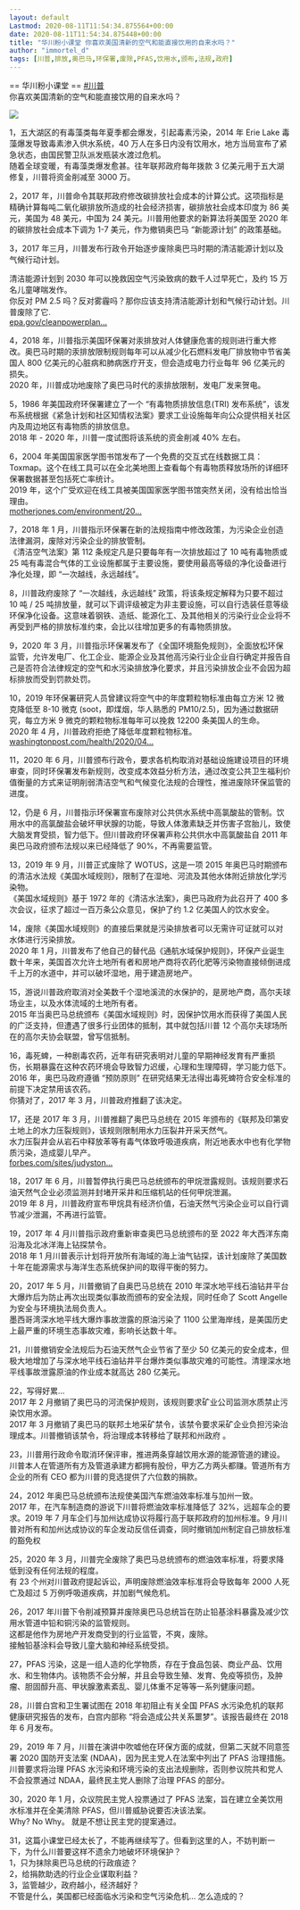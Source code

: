 ```yaml
---
layout: default
Lastmod: 2020-08-11T11:54:34.875564+00:00
date: 2020-08-11T11:54:34.875448+00:00
title: "华川粉小课堂 你喜欢美国清新的空气和能直接饮用的自来水吗？"
author: "immortel_d"
tags: [川普,排放,奥巴马,环保署,废除,PFAS,饮用水,颁布,法规,政府]
---
```


\== 华川粉小课堂 == [#川普](https://threadreaderapp.com/hashtag/%E5%B7%9D%E6%99%AE)  
你喜欢美国清新的空气和能直接饮用的自来水吗？

![](https://images.weserv.nl/?url=https%3A//pbs.twimg.com/media/EfHTNwsWAAASZJw.jpg)

1，五大湖区的有毒藻类每年夏季都会爆发，引起毒素污染，2014 年 Erie Lake 毒藻爆发导致毒素渗入供水系统，40 万人在多日内没有饮用水，地方当局宣布了紧急状态，由国民警卫队派发瓶装水渡过危机。  
随着全球变暖，有毒藻类爆发愈甚。往年联邦政府每年拨款 3 亿美元用于五大湖修复，川普将资金削减至 3000 万。

2，2017 年，川普命令其联邦政府修改碳排放社会成本的计算公式。这项指标是精确计算每吨二氧化碳排放所造成的社会经济损害，碳排放社会成本印度为 86 美元，美国为 48 美元，中国为 24 美元。川普用他要求的新算法将美国至 2020 年的碳排放社会成本下调为 1-7 美元，作为撤销奥巴马 “新能源计划” 的政策基础。

3，2017 年三月，川普发布行政令开始逐步废除奥巴马时期的清洁能源计划以及气候行动计划。

清洁能源计划到 2030 年可以挽救因空气污染致病的数千人过早死亡，及约 15 万名儿童哮喘发作。  
你反对 PM 2.5 吗？反对雾霾吗？那你应该支持清洁能源计划和气候行动计划。川普废除了它.  
[epa.gov/cleanpowerplan…](https://www.epa.gov/cleanpowerplan/fact-sheet-clean-power-plan-benefits)

4，2018 年，川普指示美国环保署对汞排放对人体健康危害的规则进行重大修改。奥巴马时期的汞排放限制规则每年可以从减少化石燃料发电厂排放物中节省美国人 800 亿美元的心脏病和肺病医疗开支，但会造成电力行业每年 96 亿美元的损失。  
2020 年，川普成功地废除了奥巴马时代的汞排放限制，发电厂发来贺电。

5，1986 年美国政府环保署建立了一个 “有毒物质排放信息(TRI) 发布系统”，该发布系统根据《紧急计划和社区知情权法案》要求工业设施每年向公众提供相关社区内及周边地区有毒物质的排放信息。  
2018 年 - 2020 年，川普一度试图将该系统的资金削减 40% 左右。

6，2004 年美国国家医学图书馆发布了一个免费的交互式在线数据工具：Toxmap。这个在线工具可以在全北美地图上查看每个有毒物质释放场所的详细环保署数据甚至包括死亡率统计。  
2019 年，这个广受欢迎在线工具被美国国家医学图书馆突然关闭，没有给出恰当理由。  
[motherjones.com/environment/20…](https://www.motherjones.com/environment/2019/12/why-is-this-federal-pollution-tracker-shutting-down/)

7，2018 年 1 月，川普指示环保署在新的法规指南中修改政策，为污染企业创造法律漏洞，废除对污染企业的排放管制。  
《清洁空气法案》第 112 条规定凡是只要每年有一次排放超过了 10 吨有毒物质或 25 吨有毒混合气体的工业设施都属于主要设施，要使用最高等级的净化设备进行净化处理，即 “一次越线，永远越线”。

8，川普政府废除了 “一次越线，永远越线” 政策，将该条规定解释为只要不超过 10 吨 / 25 吨排放量，就可以下调评级被定为非主要设施，可以自行选装任意等级环保净化设备。这意味着钢铁、造纸、能源化工、及其他相关的污染行业企业将不再受到严格的排放标准约束，会比以往增加更多的有毒物质排放。

9，2020 年 3 月，川普指示环保署发布了《全国环境豁免规则》，全面放松环保监管，允许发电厂、化工企业、能源企业及其他高污染行业企业自行确定并报告自己是否符合法律规定的空气和水污染排放净化要求，并且污染排放企业不会因为超标排放而受到罚款处罚。

10，2019 年环保署研究人员曾建议将空气中的年度颗粒物标准由每立方米 12 微克降低至 8-10 微克 (soot，即煤烟，华人熟悉的 PM10/2.5)，因为通过数据研究，每立方米 9 微克的颗粒物标准每年可以挽救 12200 条美国人的生命。  
2020 年 4 月，川普政府拒绝了降低年度颗粒物标准。  
[washingtonpost.com/health/2020/04…](https://www.washingtonpost.com/health/2020/04/14/epa-pollution-coronavirus/)

11，2020 年 6 月，川普颁布行政令，要求各机构取消对基础设施建设项目的环境审查，同时环保署发布新规则，改变成本效益分析方法，通过改变公共卫生福利价值衡量的方式来证明削弱清洁空气和气候变化法规的合理性，推进废除环保监管的进度。

12，仍是 6 月，川普指示环保署宣布废除对公共供水系统中高氯酸盐的管制。饮用水中的高氯酸盐会破坏甲状腺的功能，导致人体激素缺乏并伤害子宫胎儿，致使大脑发育受损，智力低下。但川普政府环保署声称公共供水中高氯酸盐自 2011 年奥巴马政府颁布法规以来已经降低了 90%，不再需要监管。

13，2019 年 9 月，川普正式废除了 WOTUS，这是一项 2015 年奥巴马时期颁布的清洁水法规《美国水域规则》，限制了在湿地、河流及其他水体附近排放化学污染物。  
《美国水域规则》基于 1972 年的《清洁水法案》，奥巴马政府为此召开了 400 多次会议，征求了超过一百万条公众意见，保护了约 1.2 亿美国人的饮水安全。

14，废除《美国水域规则》的直接后果就是污染排放者可以无需许可证就可以对水体进行污染排放。  
2020 年 1 月，川普发布了他自己的替代品《通航水域保护规则》，环保产业诞生数十年来，美国首次允许土地所有者和房地产商将农药化肥等污染物直接倾倒进成千上万的水道中，并可以破坏湿地，用于建造房地产。

15，游说川普政府取消对全美数千个湿地溪流的水保护的，是房地产商，高尔夫球场业主，以及水体流域的土地所有者。  
2015 年当奥巴马总统颁布《美国水域规则》时，因保护饮用水而获得了美国人民的广泛支持，但遭遇了很多行业团体的抵制，其中就包括川普 12 个高尔夫球场所在的高尔夫协会联盟，曾写信抵制。

16，毒死蜱，一种剧毒农药，近年有研究表明对儿童的早期神经发育有严重损伤，长期暴露在这种农药环境会导致智力迟缓，心理和生理障碍，学习能力低下。2016 年，奥巴马政府遵循 “预防原则” 在研究结果无法得出毒死蜱符合安全标准的前提下决定禁用该农药。  
你猜对了，2017 年 3 月，川普政府推翻了该决定。

17，还是 2017 年 3 月，川普推翻了奥巴马总统在 2015 年颁布的《联邦及印第安土地上的水力压裂规则》，该规则限制用水力压裂井开采天然气。  
水力压裂井会从岩石中释放苯等有毒气体致呼吸道疾病，附近地表水中也有化学物质污染，造成婴儿早产。  
[forbes.com/sites/judyston…](https://www.forbes.com/sites/judystone/2017/02/23/fracking-is-dangerous-to-your-health-heres-why/)

18，2017 年 6 月，川普暂停执行奥巴马总统颁布的甲烷泄露规则。该规则要求石油天然气企业必须监测并封堵开采井和压缩机站的任何甲烷泄漏。  
2019 年 8 月，川普政府宣布甲烷具有经济价值，石油天然气污染企业可以自行调节减少泄漏，不再进行监管。

19，2017 年 4 月川普指示政府重新审查奥巴马总统颁布的至 2022 年大西洋东南沿海及北冰洋海上钻探禁令。  
2018 年 1 月川普表示计划将开放所有海域的海上油气钻探，该计划废除了美国数十年在能源需求与海洋生态系统保护间的取得平衡的努力。

20，2017 年 5 月，川普撤销了自奥巴马总统在 2010 年深水地平线石油钻井平台大爆炸后为防止再次出现类似事故而颁布的安全法规，同时任命了 Scott Angelle 为安全与环境执法局负责人。  
墨西哥湾深水地平线大爆炸事故泄露的原油污染了 1100 公里海岸线，是美国历史上最严重的环境生态事故灾难，影响长达数十年。

21，川普撤销安全法规后为石油天然气企业节省了至少 50 亿美元的安全成本，但极大地增加了与深水地平线石油钻井平台爆炸类似事故灾难的可能性。清理深水地平线事故泄露原油的作业成本就高达 280 亿美元。

22，写得好累…  
2017 年 2 月撤销了奥巴马的河流保护规则，该规则要求矿业公司监测水质禁止污染饮用水源。  
2017 年 3 月撤销了奥巴马的联邦土地采矿禁令，该禁令要求采矿企业负担污染治理成本。川普撤销该禁令，将治理成本转移给了联邦和州政府 。

23，川普用行政命令取消环保评审，推进两条穿越饮用水源的能源管道的建设。川普本人在管道所有方及管道承建方都拥有股份，甲方乙方两头都赚。管道所有方企业的所有 CEO 都为川普的竞选提供了六位数的捐款。

24，2012 年奥巴马总统颁布法规使美国汽车燃油效率标准与加州一致。  
2017 年，在汽车制造商的游说下川普将燃油效率标准降低了 32%，远超车企的要求。2019 年 7 月车企们与加州达成协议将履行高于联邦政府的加州标准。9 月川普对所有和加州达成协议的车企发动反信任调查，同时撤销加州制定自己排放标准的豁免权

25，2020 年 3 月，川普完全废除了奥巴马总统颁布的燃油效率标准，将要求降低到没有任何法规的程度。  
有 23 个州对川普政府提起诉讼，声明废除燃油效率标准将会导致每年 2000 人死亡及超过 5 万例呼吸道疾病，并加剧气候危机。

26，2017 年川普下令削减预算并废除奥巴马总统旨在防止铅基涂料暴露及减少饮用水管道中铅和铜污染的监管规则。  
这都是他作为房地产开发商受到的行业监管，不爽，废除。  
接触铅基涂料会导致儿童大脑和神经系统受损。

27，PFAS 污染，这是一组人造的化学物质，存在于食品包装、商业产品、饮用水、和生物体内。该物质不会分解，并且会导致生殖、发育、免疫等损伤，及肿瘤、胆固醇升高、甲状腺激素紊乱、婴儿体重不足等等一系列健康问题。

28，川普白宫和卫生署试图在 2018 年初阻止有关全国 PFAS 水污染危机的联邦健康研究报告的发布，白宫内部称 “将会造成公共关系噩梦”。该报告最终在 2018 年 6 月发布。

29，2019 年 7 月，川普在演讲中吹嘘他在环保方面的成就，但第二天就不同意签署 2020 国防开支法案 (NDAA)，因为民主党人在法案中列出了 PFAS 治理措施。川普要求将治理 PFAS 水污染和环境污染的支出法规删除，否则参议院共和党人不会投票通过 NDAA，最终民主党人删除了治理 PFAS 的部分。

30，2020 年 1 月，众议院民主党人投票通过了 PFAS 法案，旨在建立全美饮用水标准并在全美清除 PFAS，但川普威胁说要否决该法案。  
Why? No Why。 就是不想让民主党的提案通过。

31，这篇小课堂已经太长了，不能再继续写了。但看到这里的人，不妨判断一下，为什么川普要这样不遗余力地破坏环境保护？  
1，只为抹除奥巴马总统的行政痕迹？  
2，给捐款助选的行业企业谋取利益？  
3，监管越少，政府越小，经济越好？  
不管是什么，美国都已经面临水污染和空气污染危机… 怎么造成的？

